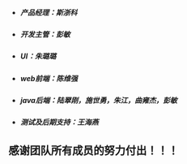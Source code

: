 * ##### 产品经理：斯浙科
* ##### 开发主管：彭敏
* ##### UI：朱璐璐
* ##### web前端：陈维强
* ##### java后端：陆翠刚，施世勇，朱江，曲雍杰，彭敏
* ##### 测试及后期支持：王海燕

## 感谢团队所有成员的努力付出！！！

##### 



